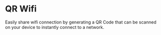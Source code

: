 # QR Wifi

Easily share wifi connection by generating a QR Code that can be scanned on your device to instantly connect to a network.
